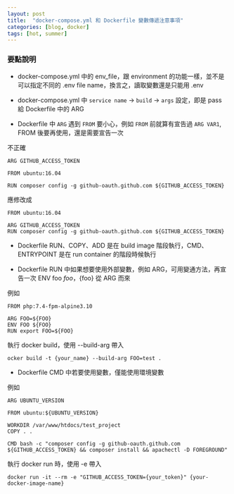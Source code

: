 ```yaml
---
layout: post
title:  "docker-compose.yml 和 Dockerfile 變數傳遞注意事項"
categories: [blog, docker]
tags: [hot, summer]
---
```


### 要點說明

- docker-compose.yml 中的 env_file，跟 environment 的功能一樣，並不是可以指定不同的 .env file name，換言之，讀取變數還是只能用 .env

- docker-compose.yml 中 `service name` -> `build` -> `args` 設定，即是 pass 給 Dockerfile 中的 ARG

- Dockerfile 中 `ARG` 遇到 `FROM` 要小心，例如 `FROM` 前就算有宣告過 `ARG VAR1`, FROM 後要再使用，還是需要宣告一次

不正確

```
ARG GITHUB_ACCESS_TOKEN

FROM ubuntu:16.04

RUN composer config -g github-oauth.github.com ${GITHUB_ACCESS_TOKEN} 
```

應修改成

```
FROM ubuntu:16.04

ARG GITHUB_ACCESS_TOKEN
RUN composer config -g github-oauth.github.com ${GITHUB_ACCESS_TOKEN} 
```

- Dockerfile RUN、COPY、ADD 是在 build image 階段執行，CMD、ENTRYPOINT 是在 run container 的階段時候執行

- Dockerfile RUN 中如果想要使用外部變數，例如 ARG，可用變通方法，再宣告一次 ENV foo ${foo}，${foo} 從 ARG 而來

例如

```
FROM php:7.4-fpm-alpine3.10

ARG FOO=${FOO}
ENV FOO ${FOO}
RUN export FOO=${FOO}
```


執行 docker build，使用 --build-arg 帶入
```
ocker build -t {your_name} --build-arg FOO=test .
```


- Dockerfile CMD 中若要使用變數，僅能使用環境變數

例如

```
ARG UBUNTU_VERSION

FROM ubuntu:${UBUNTU_VERSION}

WORKDIR /var/www/htdocs/test_project
COPY . .

CMD bash -c "composer config -g github-oauth.github.com ${GITHUB_ACCESS_TOKEN} && composer install && apachectl -D FOREGROUND"
```

執行 docker run 時，使用 -e 帶入

```
docker run -it --rm -e "GITHUB_ACCESS_TOKEN={your_token}" {your-docker-image-name}
```
